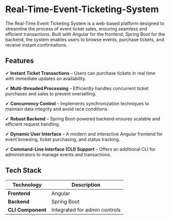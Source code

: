 # Real-Time-Event-Ticketing-System
The Real-Time Event Ticketing System is a web-based platform designed to streamline the process of event ticket sales, ensuring seamless and efficient transactions. Built with Angular for the frontend, Spring Boot for the backend, the system enables users to browse events, purchase tickets, and receive instant confirmations.

## Features

✔ **Instant Ticket Transactions** – Users can purchase tickets in real time with immediate updates on availability.

✔ **Multi-threaded Processing** – Efficiently handles concurrent ticket purchases and sales to prevent overselling.

✔ **Concurrency Control** – Implements synchronization techniques to maintain data integrity and avoid race conditions.

✔ **Robust Backend** – Spring Boot-powered backend ensures scalable and efficient request handling. 

✔ **Dynamic User Interface** – A modern and interactive Angular frontend for event browsing, ticket purchasing, and status tracking.

✔ **Command-Line Interface (CLI) Support** – Offers an additional CLI for administrators to manage events and transactions.

## Tech Stack

| Technology         | Description                      |
|--------------------|----------------------------------|
|  **Frontend**     | Angular                          |
|  **Backend**      | Spring Boot                      |
|  **CLI Component** | Integrated for admin controls    |
